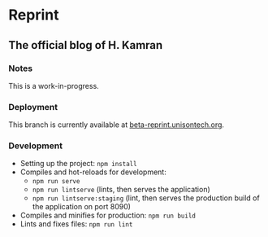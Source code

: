# Reprint
## The official blog of H. Kamran

### Notes
This is a work-in-progress.

### Deployment
This branch is currently available at [beta-reprint.unisontech.org](https://beta-reprint.unisontech.org).

### Development
* Setting up the project: `npm install`
* Compiles and hot-reloads for development: 
    * `npm run serve`
    * `npm run lintserve` (lints, then serves the application)
    * `npm run lintserve:staging` (lint, then serves the production build of the application on port 8090)
* Compiles and minifies for production: `npm run build`
* Lints and fixes files: `npm run lint`